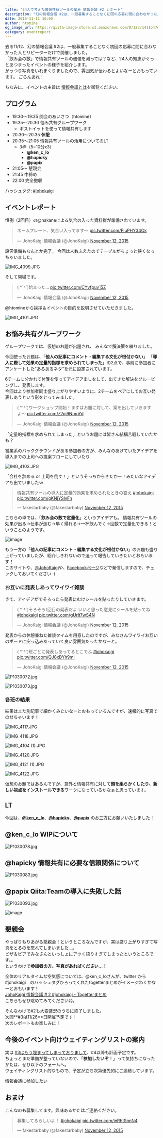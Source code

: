 ```yaml
---
title: "24人で考えた情報共有ツールの悩み 情報会議 #2 レポート"
description: "幻の情報会議 #2は、一般募集することなく初回の応募に間に合わなかった人とリピーターだけで開催しました。「飲み会の数」で情報共有ツールの価値を測っては？など、24人の知恵がぐっとあつまったイベントの様子を紹介します。"
date: 2015-11-11 10:00
author: htomine
og_image_url: https://qiita-image-store.s3.amazonaws.com/0/123/1411b47e-77c3-de96-1d23-649f70bb9dbc.jpeg
category: eventreport
---
```


去る11/12、幻の情報会議 #2は、一般募集することなく初回の応募に間に合わなかった人とリピーターだけで開催しました。  
「飲み会の数」で情報共有ツールの価値を測っては？など、24人の知恵がぐっとあつまったイベントの様子を紹介します。  
がっつり写真をいれまくりましたので、雰囲気が伝わるとよいなーとおもっています。
ごらんあれ！

ちなみに、イベントの主旨は [情報会議とは](http://johokaigi.org/)を御覧ください。

## プログラム

- 19:30〜19:35 開会のあいさつ（htomine）
- 19:35〜20:30 悩み共有グループワーク
    - ポストイットを使って情報共有します
- 20:30〜20:35 **休憩**
- 20:35〜21:05 情報共有ツールの活用についてのLT
    - 3枠（5~10分x3）
        - **@ken_c_lo**
        - **@hapicky**
        - **@papix**
- 21:05〜 懇親会
- 21:45 中締め
- 22:00 完全撤収

ハッシュタグ: [#johokaigi](https://twitter.com/hashtag/johokaigi)

## イベントレポート

恒例（2回目）の@nakaneによる気合の入った資料群が準備されています。

<blockquote class="twitter-tweet" lang="en"><p lang="ja" dir="ltr">ネームプレート、気合い入ってます〜 <a href="https://t.co/FIuPHY34Ok">pic.twitter.com/FIuPHY34Ok</a></p>&mdash; JohoKaigi 情報会議 (@JohoKaigi) <a href="https://twitter.com/JohoKaigi/status/664738570297454593">November 12, 2015</a></blockquote>

設営準備もなんとか完了。
今回は人数ふえたのでテーブルがちょっと狭くなっちゃいました。

![IMG_4099.JPG](https://qiita-image-store.s3.amazonaws.com/0/123/70906f55-4419-d646-cad5-a18a354c14b8.jpeg)

そして開場です。

<blockquote class="twitter-tweet" lang="en"><p lang="ja" dir="ltr">( *´꒫`)始まった… <a href="https://t.co/CYvfpuv15Z">pic.twitter.com/CYvfpuv15Z</a></p>&mdash; JohoKaigi 情報会議 (@JohoKaigi) <a href="https://twitter.com/JohoKaigi/status/664754726181842944">November 12, 2015</a></blockquote>

@htomineから挨拶＆イベントの目的を説明させていただきました。

![IMG_4101.JPG](https://qiita-image-store.s3.amazonaws.com/0/123/2265214c-3258-ed72-e517-7e71af3e9d79.jpeg)


## お悩み共有グループワーク

グループワークでは、仮想のお題が出題され、 みんなで解決策を練りました。  

今回使ったお題は、「**他人の記事にコメント・編集する文化が根付かない**」 「**導入に際して効果の定量的指標を求められてしまった**」の2点で、事前に参加者にアンケートした"あるあるネタ"を元に設定されています。

6チームに分かれて付箋を使ってアイデア出しをして、出てきた解決をグルーピングし、発表します。  
今回はより参加者同士盛り上がりやすいように、2チームをペアにしてお互い発表しあうという形をとってみました。

<blockquote class="twitter-tweet" lang="en"><p lang="ja" dir="ltr">( *´꒫`)ワークショップ開始！まずはお題に対して、案を出していきますよ〜 <a href="https://t.co/Z7qi9NmpYd">pic.twitter.com/Z7qi9NmpYd</a></p>&mdash; JohoKaigi 情報会議 (@JohoKaigi) <a href="https://twitter.com/JohoKaigi/status/664757999819354112">November 12, 2015</a></blockquote>

「定量的指標を求められてしまった」というお題には皆さん結構苦戦していたかも？

営業系のバックグラウンドがある参加者の方が、みんなのあげていたアイデアを導入までの上司への提案フローにしていたり

![IMG_4103.JPG](https://qiita-image-store.s3.amazonaws.com/0/123/a169c842-b7cc-a79b-a1f4-463f062eaf46.jpeg)

「会社を辞める or 上司を倒す！」というそっちからきたかー！みたいなアイデアも出ていましたｗ

<blockquote class="twitter-tweet" lang="en"><p lang="ja" dir="ltr">情報共有ツールの導入に定量的効果を求められたときの答え <a href="https://twitter.com/hashtag/johokaigi?src=hash">#johokaigi</a> <a href="https://t.co/gKNjYSIyFn">pic.twitter.com/gKNjYSIyFn</a></p>&mdash; fakestarbaby (@fakestarbaby) <a href="https://twitter.com/fakestarbaby/status/664768975306276864">November 12, 2015</a></blockquote>

こちらの卓では、「**飲み会の数で定量化**」というアイデアも。
情報共有ツールの効果が出る→仕事が進む→早く帰れる→一杯飲んでく→回数で定量化できる！ということのようです。

![image](https://qiita-image-store.s3.amazonaws.com/0/123/d2519318-97ab-5f9e-9c1d-e71683a02058.png)

もう一方の「**他人の記事にコメント・編集する文化が根付かない**」のお題も盛り上がっていましたが、紹介しきれないので追って報告していきたいとおもいます！  
このサイトや、[@JohoKaigi](https://twitter.com/johokaigi)や、[Facebookページ](https://www.facebook.com/johokaigi/)などで発信しますので、チェックしておいてください :)

### お互いに発表しあってワイワイ雑談

さて、アイデアがでそろったら発表にむけシールを貼ったりしていきます。

<blockquote class="twitter-tweet" lang="en"><p lang="ja" dir="ltr">( *´꒫`)そろそろ1回目の発表だよ&#10;いいと思った意見にシールを貼ってね&#10;<a href="https://twitter.com/hashtag/johokaigi?src=hash">#johokaigi</a> <a href="https://t.co/gUrlt7wS4N">pic.twitter.com/gUrlt7wS4N</a></p>&mdash; JohoKaigi 情報会議 (@JohoKaigi) <a href="https://twitter.com/JohoKaigi/status/664761485323714560">November 12, 2015</a></blockquote>

発表からの休憩兼ねた雑談タイムを用意したのですが、みなさんワイワイお互いのボードに突っ込みあっていて良い雰囲気だったかなーと。

<blockquote class="twitter-tweet" lang="en"><p lang="ja" dir="ltr">( *´꒫`)班ごとに発表しあってるとこでふ&#10;<a href="https://twitter.com/hashtag/johokaigi?src=hash">#johokaigi</a> <a href="https://t.co/QJ8xBYh9ml">pic.twitter.com/QJ8xBYh9ml</a></p>&mdash; JohoKaigi 情報会議 (@JohoKaigi) <a href="https://twitter.com/JohoKaigi/status/664763893621788672">November 12, 2015</a></blockquote>

![P1030072.jpg](https://qiita-image-store.s3.amazonaws.com/0/123/dde189c8-4286-764f-23c8-13b11a5754aa.jpeg)

![P1030073.jpg](https://qiita-image-store.s3.amazonaws.com/0/123/1411b47e-77c3-de96-1d23-649f70bb9dbc.jpeg)

### 各班の結果
結果はまた別記事で細かくみたいなーとおもっているんですが、速報的に写真でのせちゃいます！

![IMG_4117.JPG](https://qiita-image-store.s3.amazonaws.com/0/123/7a6109b1-8510-a48c-912b-1b3c6354d7fa.jpeg)

![IMG_4118.JPG](https://qiita-image-store.s3.amazonaws.com/0/123/96935426-247c-331b-0f5b-2298da620d5b.jpeg)

![IMG_4104 (1).JPG](https://qiita-image-store.s3.amazonaws.com/0/123/36d24357-c157-29be-54a3-e5d900f4e59f.jpeg)

![IMG_4120.JPG](https://qiita-image-store.s3.amazonaws.com/0/123/10b5e946-89e4-a502-c981-fd10b8377653.jpeg)

![IMG_4121 (1).JPG](https://qiita-image-store.s3.amazonaws.com/0/123/004582af-00ea-f402-bdfc-2feef9adab06.jpeg)

![IMG_4122.JPG](https://qiita-image-store.s3.amazonaws.com/0/123/615029f6-8ab0-269f-b9d3-fc3ce0cb69dc.jpeg)

仮想のお題ではあるんですが、意外と情報共有に対して**頭を柔らかくしたり、新しい視点をインストールできる**ワークになっているかなぁと思っています。

## LT

今回は、**[@ken_c_lo](https://twitter.com/ken_c_lo)**、**[@hapicky](https://twitter.com/hapicky)**、**[@papix](https://twitter.com/__papix__)** のお三方にお願いいたしました！

## @ken_c_lo WIPについて

![P1030078.jpg](https://qiita-image-store.s3.amazonaws.com/0/123/22e8c1a1-532c-e602-f689-c9ef5f585a58.jpeg)

<script async class="speakerdeck-embed" data-id="c08bf812feb14366b412e5a5b3524880" data-ratio="1.33333333333333" src="//speakerdeck.com/assets/embed.js"></script>

## @hapicky 情報共有に必要な信頼関係について

![P1030083.jpg](https://qiita-image-store.s3.amazonaws.com/0/123/aa20b172-8250-c556-068d-06e9c832dd8d.jpeg)

<script async class="speakerdeck-embed" data-id="c9d16c7894554b41bfadb898e3d5fc96" data-ratio="1.33333333333333" src="//speakerdeck.com/assets/embed.js"></script>

## @papix Qiita:Teamの導入に失敗した話

![P1030093.jpg](https://qiita-image-store.s3.amazonaws.com/0/123/c13e1a10-3eda-4421-75b0-c5d1248c5f3d.jpeg)

![image](https://qiita-image-store.s3.amazonaws.com/0/123/3038e7c5-bd24-d787-e3e3-66aa79358154.png)

## 懇親会
やっぱりもりあがる懇親会！というところなんですが、実は盛り上がりすぎて写真をとるのを忘れてしまいました…。  
ピザ＆ビアでみなさんといっしょにアツく語りすぎてしまったというところです。。  
というわけで**参加者の方、写真があればください…！**

全体のリアルタイムな空気感については、@ken_c_loさんが、twitter から #johokaigi　のハッシュタグひろってくれたtogetterまとめがイメージわくかなーとおもいます！  
[JohoKaigi 情報会議 # 2 #johokaigi - Togetterまとめ](http://togetter.com/li/899374)  
こちらもぜひ眺めてみてくださいね。

そんなわけで#2も大変盛況のうちに終了しました。  
次回**#3**は**11/26**日開催予定です！  
次のレポートもお楽しみに！

## 今後のイベント向けウェイティングリストの案内

実は [#3はもう埋まってしまっておりまして](http://peatix.com/event/126209/)、#4以降も計画予定です。  
ちょっとまだ準備が整っていないので、「**参加したいぞ！**」って気持ちになったかたは、ぜひ以下のフォームへ。  
ウェイティングリスト的なもので、予定が立ち次第優先的にご連絡しています。  

[情報会議に参加したい](https://docs.google.com/forms/d/1cVmHNgyveMsgkaD-GHky_wXEOypHC1AUEr7AwzoDGGk/viewform)

## おまけ

こんなのも募集してます。興味あるかたはご連絡ください。

<blockquote class="twitter-tweet" lang="en"><p lang="ja" dir="ltr">募集してるらしいよ！ <a href="https://twitter.com/hashtag/johokaigi?src=hash">#johokaigi</a> <a href="https://t.co/ieRhtSnnN4">pic.twitter.com/ieRhtSnnN4</a></p>&mdash; fakestarbaby (@fakestarbaby) <a href="https://twitter.com/fakestarbaby/status/664788795988963328">November 12, 2015</a></blockquote>
